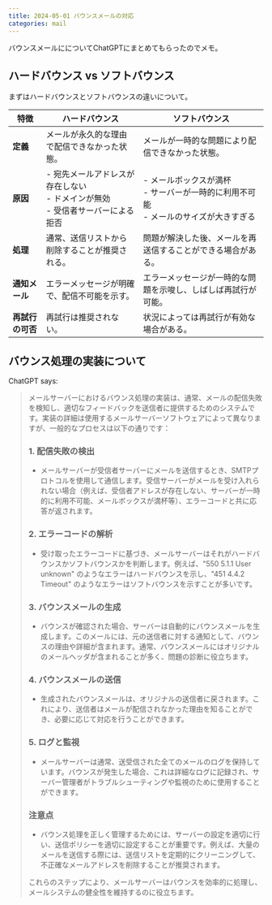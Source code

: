 ```yaml
---
title: 2024-05-01 バウンスメールの対応
categories: mail
---
```


バウンスメールにについてChatGPTにまとめてもらったのでメモ。

## ハードバウンス vs ソフトバウンス

まずはハードバウンスとソフトバウンスの違いについて。

| 特徴             | ハードバウンス  | ソフトバウンス   |
| --------- | ------------ | -------------- |
| **定義**         | メールが永久的な理由で配信できなかった状態。  | メールが一時的な問題により配信できなかった状態。 |
| **原因**         | - 宛先メールアドレスが存在しない<br>- ドメインが無効<br>- 受信者サーバーによる拒否 | - メールボックスが満杯<br>- サーバーが一時的に利用不可能<br>- メールのサイズが大きすぎる |
| **処理**         | 通常、送信リストから削除することが推奨される。   | 問題が解決した後、メールを再送信することができる場合がある。   |
| **通知メール**   | エラーメッセージが明確で、配信不可能を示す。      | エラーメッセージが一時的な問題を示唆し、しばしば再試行が可能。  |
| **再試行の可否** | 再試行は推奨されない。                        | 状況によっては再試行が有効な場合がある。                    |

## バウンス処理の実装について

ChatGPT says:

> メールサーバーにおけるバウンス処理の実装は、通常、メールの配信失敗を検知し、適切なフィードバックを送信者に提供するためのシステムです。実装の詳細は使用するメールサーバーソフトウェアによって異なりますが、一般的なプロセスは以下の通りです：
>
> ### 1. 配信失敗の検出
>
> - メールサーバーが受信者サーバーにメールを送信するとき、SMTPプロトコルを使用して通信します。受信サーバーがメールを受け入れられない場合（例えば、受信者アドレスが存在しない、サーバーが一時的に利用不可能、メールボックスが満杯等）、エラーコードと共に応答が返されます。
>
> ### 2. エラーコードの解析
>
> - 受け取ったエラーコードに基づき、メールサーバーはそれがハードバウンスかソフトバウンスかを判断します。例えば、"550 5.1.1 User unknown" のようなエラーはハードバウンスを示し、"451 4.4.2 Timeout" のようなエラーはソフトバウンスを示すことが多いです。
>
> ### 3. バウンスメールの生成
>
> - バウンスが確認された場合、サーバーは自動的にバウンスメールを生成します。このメールには、元の送信者に対する通知として、バウンスの理由や詳細が含まれます。通常、バウンスメールにはオリジナルのメールヘッダが含まれることが多く、問題の診断に役立ちます。
>
> ### 4. バウンスメールの送信
>
> - 生成されたバウンスメールは、オリジナルの送信者に戻されます。これにより、送信者はメールが配信されなかった理由を知ることができ、必要に応じて対応を行うことができます。
>
> ### 5. ログと監視
>
> - メールサーバーは通常、送受信された全てのメールのログを保持しています。バウンスが発生した場合、これは詳細なログに記録され、サーバー管理者がトラブルシューティングや監視のために使用することができます。
>
> ### 注意点
>
> - バウンス処理を正しく管理するためには、サーバーの設定を適切に行い、送信ポリシーを適切に設定することが重要です。例えば、大量のメールを送信する際には、送信リストを定期的にクリーニングして、不正確なメールアドレスを削除することが推奨されます。
>
> これらのステップにより、メールサーバーはバウンスを効率的に処理し、メールシステムの健全性を維持するのに役立ちます。
